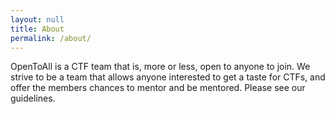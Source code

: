 ```yaml
---
layout: null
title: About
permalink: /about/
---
```


OpenToAll is a CTF team that is, more or less, open to anyone to join. We strive to be a team that allows anyone interested to get a taste for CTFs, and offer the members chances to mentor and be mentored. Please see our guidelines.
